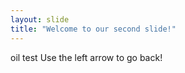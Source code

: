 ```yaml
---
layout: slide
title: "Welcome to our second slide!"
---
```

oil test
Use the left arrow to go back!

